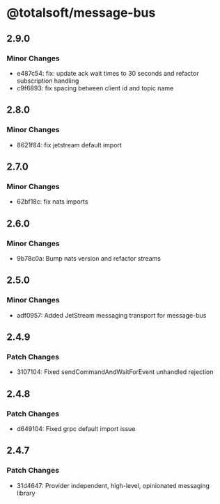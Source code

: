 # @totalsoft/message-bus

## 2.9.0

### Minor Changes

- e487c54: fix: update ack wait times to 30 seconds and refactor subscription handling
- c9f6893: fix spacing between client id and topic name

## 2.8.0

### Minor Changes

- 8621f84: fix jetstream default import

## 2.7.0

### Minor Changes

- 62bf18c: fix nats imports

## 2.6.0

### Minor Changes

- 9b78c0a: Bump nats version and refactor streams

## 2.5.0

### Minor Changes

- adf0957: Added JetStream messaging transport for message-bus

## 2.4.9

### Patch Changes

- 3107104: Fixed sendCommandAndWaitForEvent unhandled rejection

## 2.4.8

### Patch Changes

- d649104: Fixed grpc default import issue

## 2.4.7

### Patch Changes

- 31d4647: Provider independent, high-level, opinionated messaging library
